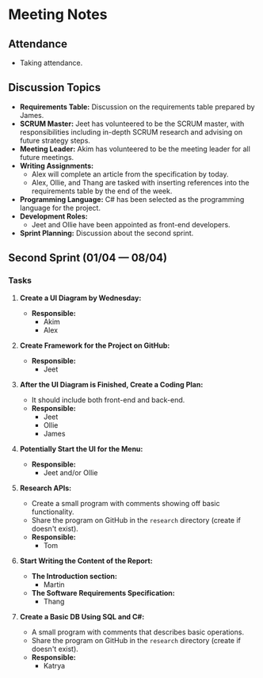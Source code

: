 # Meeting Notes

## Attendance
- Taking attendance.

## Discussion Topics
- **Requirements Table:** Discussion on the requirements table prepared by James.
- **SCRUM Master:** Jeet has volunteered to be the SCRUM master, with responsibilities including in-depth SCRUM research and advising on future strategy steps.
- **Meeting Leader:** Akim has volunteered to be the meeting leader for all future meetings.
- **Writing Assignments:**
  - Alex will complete an article from the specification by today.
  - Alex, Ollie, and Thang are tasked with inserting references into the requirements table by the end of the week.
- **Programming Language:** C# has been selected as the programming language for the project.
- **Development Roles:**
  - Jeet and Ollie have been appointed as front-end developers.
- **Sprint Planning:** Discussion about the second sprint.

## Second Sprint (01/04 — 08/04)
### Tasks
1. **Create a UI Diagram by Wednesday:**
   - **Responsible:** 
     - Akim
     - Alex

2. **Create Framework for the Project on GitHub:**
   - **Responsible:** 
     - Jeet

3. **After the UI Diagram is Finished, Create a Coding Plan:**
   - It should include both front-end and back-end.
   - **Responsible:** 
     - Jeet
     - Ollie
     - James

4. **Potentially Start the UI for the Menu:**
   - **Responsible:** 
     - Jeet and/or Ollie

5. **Research APIs:**
   - Create a small program with comments showing off basic functionality.
   - Share the program on GitHub in the `research` directory (create if doesn't exist).
   - **Responsible:** 
     - Tom

6. **Start Writing the Content of the Report:**
   - **The Introduction section:** 
     - Martin
   - **The Software Requirements Specification:**
     - Thang

7. **Create a Basic DB Using SQL and C#:**
   - A small program with comments that describes basic operations.
   - Share the program on GitHub in the `research` directory (create if doesn't exist).
   - **Responsible:** 
     - Katrya
